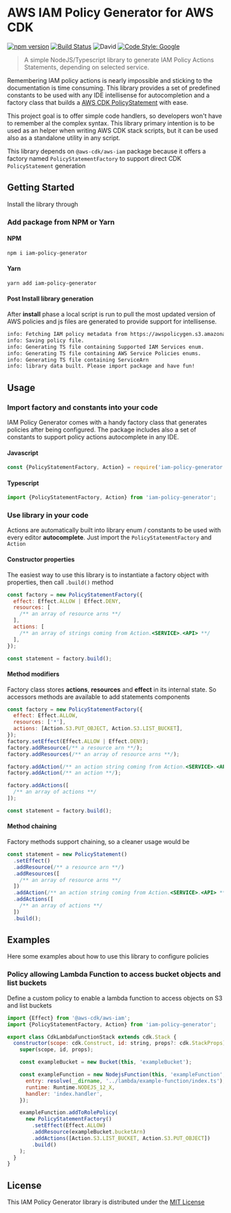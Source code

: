 # AWS IAM Policy Generator for AWS CDK

[![npm version](https://badge.fury.io/js/iam-policy-generator.svg)](https://badge.fury.io/js/iam-policy-generator)
[![Build Status](https://travis-ci.com/aletheia/iam-policy-generator.svg?branch=master)](https://travis-ci.com/aletheia/iam-policy-generator)
![David](https://img.shields.io/david/aletheia/iam-policy-generator)
[![Code Style: Google](https://img.shields.io/badge/code%20style-google-blueviolet.svg)](https://github.com/google/gts)

> A simple NodeJS/Typescript library to generate IAM Policy Actions Statements, depending on selected service.

Remembering IAM policy actions is nearly impossible and sticking to the documentation is time consuming. This library provides a set of predefined constants to be used with any IDE intellisense for autocompletion and a factory class that builds a [AWS CDK PolicyStatement](https://docs.aws.amazon.com/cdk/api/latest/docs/@aws-cdk_aws-iam.PolicyStatement.html) with ease.

This project goal is to offer simple code handlers, so developers won't have to remember al the complex syntax. This library primary intention is to be used as an helper when writing AWS CDK stack scripts, but it can be used also as a standalone utility in any script.

This library depends on `@aws-cdk/aws-iam` package because it offers a factory named `PolicyStatementFactory` to support direct CDK `PolicyStatement` generation

## Getting Started

Install the library through

### Add package from NPM or Yarn

#### NPM

```bash
npm i iam-policy-generator
```

#### Yarn

```bash
yarn add iam-policy-generator
```

#### Post Install library generation

After **install** phase a local script is run to pull the most updated version of AWS policies and js files are generated to provide support for intellisense.

```bash
info: Fetching IAM policy metadata from https://awspolicygen.s3.amazonaws.com/js/policies.js
info: Saving policy file.
info: Generating TS file containing Supported IAM Services enum.
info: Generating TS file containing AWS Service Policies enums.
info: Generating TS file containing ServiceArn
info: library data built. Please import package and have fun!
```

## Usage

### Import factory and constants into your code

IAM Policy Generator comes with a handy factory class that generates policies after being configured. The package includes also a set of constants to support policy actions autocomplete in any IDE.

#### Javascript

```javascript
const {PolicyStatementFactory, Action} = require('iam-policy-generator');
```

#### Typescript

```typescript
import {PolicyStatementFactory, Action} from 'iam-policy-generator';
```

### Use library in your code

Actions are automatically built into library enum / constants to be used with every editor **autocomplete**.
Just import the `PolicyStatementFactory` and `Action`

#### Constructor properties

The easiest way to use this library is to instantiate a factory object with properties, then call `.build()` method

```javascript
const factory = new PolicyStatementFactory({
  effect: Effect.ALLOW | Effect.DENY,
  resources: [
    /** an array of resource arns **/
  ],
  actions: [
    /** an array of strings coming from Action.<SERVICE>.<API> **/
  ],
});

const statement = factory.build();
```

#### Method modifiers

Factory class stores **actions**, **resources** and **effect** in its internal state. So accessors methods are available to add statements components

```javascript
const factory = new PolicyStatementFactory({
  effect: Effect.ALLOW,
  resources: ['*'],
  actions: [Action.S3.PUT_OBJECT, Action.S3.LIST_BUCKET],
});
factory.setEffect(Effect.ALLOW | Effect.DENY);
factory.addResource(/** a resource arn **/);
factory.addResources(/** an array of resource arns **/);

factory.addAction(/** an action string coming from Action.<SERVICE>.<API> **/);
factory.addAction(/** an action **/);

factory.addActions([
  /** an array of actions **/
]);

const statement = factory.build();
```

#### Method chaining

Factory methods support chaining, so a cleaner usage would be

```javascript
const statement = new PolicyStatement()
  .setEffect()
  .addResource(/** a resource arn **/)
  .addResources([
    /** an array of resource arns **/
  ])
  .addAction(/** an action string coming from Action.<SERVICE>.<API> **/)
  .addActions([
    /** an array of actions **/
  ])
  .build();
```

## Examples

Here some examples about how to use this library to configure policies

### Policy allowing Lambda Function to access bucket objects and list buckets

Define a custom policy to enable a lambda function to access objects on S3 and list buckets

```javascript
import {Effect} from '@aws-cdk/aws-iam';
import {PolicyStatementFactory, Action} from 'iam-policy-generator';

export class CdkLambdaFunctionStack extends cdk.Stack {
  constructor(scope: cdk.Construct, id: string, props?: cdk.StackProps) {
    super(scope, id, props);

    const exampleBucket = new Bucket(this, 'exampleBucket');

    const exampleFunction = new NodejsFunction(this, 'exampleFunction', {
      entry: resolve(__dirname, '../lambda/example-function/index.ts'),
      runtime: Runtime.NODEJS_12_X,
      handler: 'index.handler',
    });

    exampleFunction.addToRolePolicy(
      new PolicyStatementFactory()
        .setEffect(Effect.ALLOW)
        .addResource(exampleBucket.bucketArn)
        .addActions([Action.S3.LIST_BUCKET, Action.S3.PUT_OBJECT])
        .build()
    );
  }
}
```

## License

This IAM Policy Generator library is distributed under the [MIT License](https://opensource.org/licenses/MIT)
